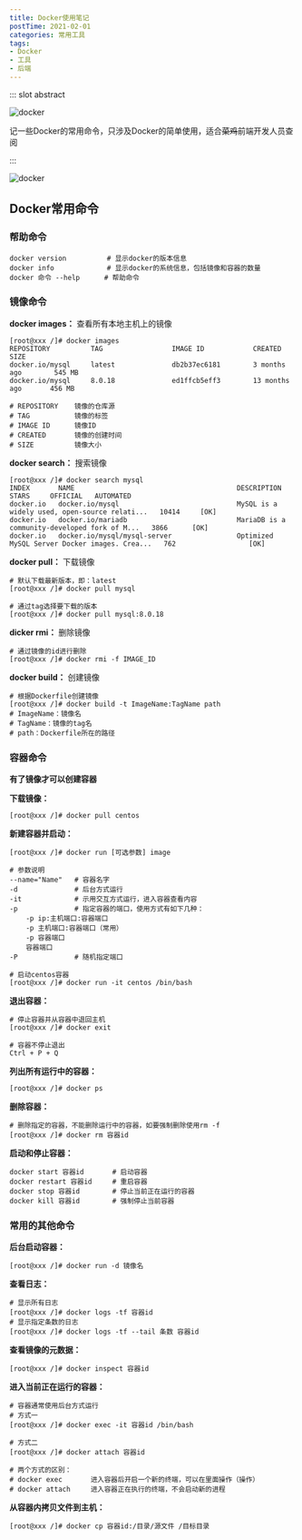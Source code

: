 ```yaml
---
title: Docker使用笔记
postTime: 2021-02-01
categories: 常用工具
tags:
- Docker
- 工具
- 后端
---
```


::: slot abstract

![docker](http://upyun.cavalheiro.cn/images/xMZBDCJ4nPfmFOp.png)

记一些Docker的常用命令，只涉及Docker的简单使用，适合~~菜鸡~~前端开发人员查阅

:::

![docker](http://upyun.cavalheiro.cn/images/xMZBDCJ4nPfmFOp.png)

## Docker常用命令

### 帮助命令

~~~shell
docker version			# 显示docker的版本信息
docker info				# 显示docker的系统信息，包括镜像和容器的数量
docker 命令 --help	  # 帮助命令
~~~



### 镜像命令

**docker images：** 查看所有本地主机上的镜像

~~~shell
[root@xxx /]# docker images
REPOSITORY          TAG                 IMAGE ID            CREATED             SIZE
docker.io/mysql     latest              db2b37ec6181        3 months ago        545 MB
docker.io/mysql     8.0.18              ed1ffcb5eff3        13 months ago       456 MB

# REPOSITORY	镜像的仓库源
# TAG			镜像的标签
# IMAGE ID		镜像ID
# CREATED		镜像的创建时间
# SIZE			镜像大小
~~~

**docker search：** 搜索镜像

~~~shell
[root@xxx /]# docker search mysql
INDEX       NAME                                        DESCRIPTION                                     STARS     OFFICIAL   AUTOMATED
docker.io   docker.io/mysql                             MySQL is a widely used, open-source relati...   10414     [OK]       
docker.io   docker.io/mariadb                           MariaDB is a community-developed fork of M...   3866      [OK]       
docker.io   docker.io/mysql/mysql-server                Optimized MySQL Server Docker images. Crea...   762                  [OK]
~~~

**docker pull：** 下载镜像

~~~shell
# 默认下载最新版本，即：latest
[root@xxx /]# docker pull mysql

# 通过tag选择要下载的版本
[root@xxx /]# docker pull mysql:8.0.18
~~~

**dicker rmi：** 删除镜像

~~~shell
# 通过镜像的id进行删除
[root@xxx /]# docker rmi -f IMAGE_ID
~~~

**docker build：** 创建镜像

~~~shell
# 根据Dockerfile创建镜像
[root@xxx /]# docker build -t ImageName:TagName path
# ImageName：镜像名
# TagName：镜像的tag名
# path：Dockerfile所在的路径
~~~



### 容器命令

**有了镜像才可以创建容器**

**下载镜像：**

~~~shell
[root@xxx /]# docker pull centos
~~~

**新建容器并启动：**

~~~shell
[root@xxx /]# docker run [可选参数] image

# 参数说明
--name="Name"	# 容器名字
-d				# 后台方式运行
-it				# 示用交互方式运行，进入容器查看内容
-p				# 指定容器的端口，使用方式有如下几种：
	-p ip:主机端口:容器端口
	-p 主机端口:容器端口（常用）
	-p 容器端口
	容器端口
-P				# 随机指定端口

# 启动centos容器
[root@xxx /]# docker run -it centos /bin/bash
~~~

**退出容器：**

~~~shell
# 停止容器并从容器中退回主机
[root@xxx /]# docker exit

# 容器不停止退出
Ctrl + P + Q
~~~

**列出所有运行中的容器：**

~~~shell
[root@xxx /]# docker ps
~~~

**删除容器：**

~~~shell
# 删除指定的容器，不能删除运行中的容器，如要强制删除使用rm -f
[root@xxx /]# docker rm 容器id
~~~

**启动和停止容器：**

~~~shell
docker start 容器id		# 启动容器
docker restart 容器id		# 重启容器
docker stop 容器id		# 停止当前正在运行的容器
docker kill 容器id		# 强制停止当前容器
~~~



### 常用的其他命令

**后台启动容器：**

~~~shell
[root@xxx /]# docker run -d 镜像名
~~~

**查看日志：**

~~~shell
# 显示所有日志
[root@xxx /]# docker logs -tf 容器id
# 显示指定条数的日志
[root@xxx /]# docker logs -tf --tail 条数 容器id
~~~

**查看镜像的元数据：**

~~~shell
[root@xxx /]# docker inspect 容器id
~~~

**进入当前正在运行的容器：**

~~~shell
# 容器通常使用后台方式运行
# 方式一
[root@xxx /]# docker exec -it 容器id /bin/bash

# 方式二
[root@xxx /]# docker attach 容器id

# 两个方式的区别：
# docker exec		进入容器后开启一个新的终端，可以在里面操作（操作）
# docker attach		进入容器正在执行的终端，不会启动新的进程
~~~

**从容器内拷贝文件到主机：**

~~~shell
[root@xxx /]# docker cp 容器id:/目录/源文件 /目标目录
~~~

